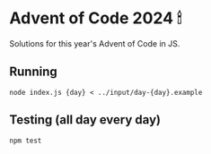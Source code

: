 # Advent of Code 2024 🕯

Solutions for this year's Advent of Code in JS.

## Running

```
node index.js {day} < ../input/day-{day}.example
```

## Testing (all day every day)
```
npm test
```

